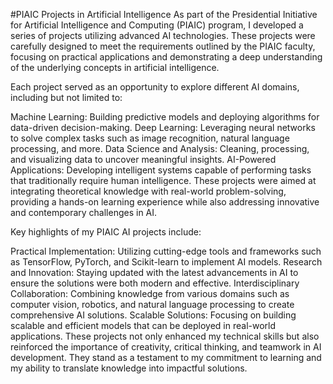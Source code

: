 #PIAIC Projects in Artificial Intelligence
As part of the Presidential Initiative for Artificial Intelligence and Computing (PIAIC) program, I developed a series of projects utilizing advanced AI technologies. These projects were carefully designed to meet the requirements outlined by the PIAIC faculty, focusing on practical applications and demonstrating a deep understanding of the underlying concepts in artificial intelligence.

Each project served as an opportunity to explore different AI domains, including but not limited to:

Machine Learning: Building predictive models and deploying algorithms for data-driven decision-making.
Deep Learning: Leveraging neural networks to solve complex tasks such as image recognition, natural language processing, and more.
Data Science and Analysis: Cleaning, processing, and visualizing data to uncover meaningful insights.
AI-Powered Applications: Developing intelligent systems capable of performing tasks that traditionally require human intelligence.
These projects were aimed at integrating theoretical knowledge with real-world problem-solving, providing a hands-on learning experience while also addressing innovative and contemporary challenges in AI.

Key highlights of my PIAIC AI projects include:

Practical Implementation: Utilizing cutting-edge tools and frameworks such as TensorFlow, PyTorch, and Scikit-learn to implement AI models.
Research and Innovation: Staying updated with the latest advancements in AI to ensure the solutions were both modern and effective.
Interdisciplinary Collaboration: Combining knowledge from various domains such as computer vision, robotics, and natural language processing to create comprehensive AI solutions.
Scalable Solutions: Focusing on building scalable and efficient models that can be deployed in real-world applications.
These projects not only enhanced my technical skills but also reinforced the importance of creativity, critical thinking, and teamwork in AI development. They stand as a testament to my commitment to learning and my ability to translate knowledge into impactful solutions.
